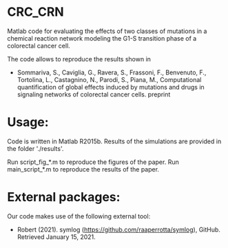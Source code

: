 # CRC_CRN

Matlab code for evaluating the effects of two classes of mutations in a chemical reaction network modeling the G1-S transition phase of a colorectal cancer cell.

The code allows to reproduce the results shown in 

* Sommariva, S., Caviglia, G., Ravera, S., Frassoni, F., Benvenuto, F., Tortolina, L., Castagnino, N., Parodi, S., Piana, M.,  Computational quantification of global effects induced by mutations and drugs in signaling networks of colorectal cancer cells. preprint

# Usage:

Code is written in Matlab R2015b.
Results of the simulations are provided in the folder './results'.

Run script_fig_\*.m to reproduce the figures of the paper. 
Run main_script_\*.m to reproduce the results of the paper.

# External packages:

Our code makes use of the following external tool:
* Robert (2021). symlog (https://github.com/raaperrotta/symlog), GitHub. Retrieved January 15, 2021.
